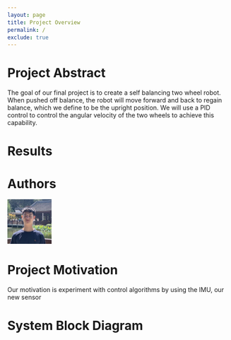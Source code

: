 ```yaml
---
layout: page
title: Project Overview
permalink: /
exclude: true
---
```


# Project Abstract

The goal of our final project is to create a self balancing two wheel robot. When pushed off balance, the robot will move forward and back to regain balance, which we define to be the upright position. We will use a PID control to control the angular velocity of the two wheels to achieve this capability. 

<!-- 
<div style="text-align: left">
  <img src="./assets/img/Logo.png" alt="logo" width="100" />
</div> -->

# Results


# Authors

<div style="text-align: left">
<span>
 <a href="http://www.google.com" target="_blank">
  <img src="./assets/img/Eric_Chen_Image.jpg" alt = "logo" width="100" />
 </a>
</span>
</div>

# Project Motivation

Our motivation is experiment with control algorithms by using the IMU, our new sensor


# System Block Diagram

